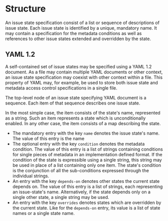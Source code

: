 # Structure

An issue state specification consist of a list or sequence of descriptions of
issue state. Each issue state is identified by a unique, mandatory name.
It may contain a specification for the metadata conditions as well as references
to other issue states extended and overridden by the state.


## YAML 1.2

A self-contained set of issue states may be specified using a YAML 1.2 document.
As a file may contain multiple YAML documents or other context, an issue state
specification may coexist with other context within a file. This property of
YAML may, for example, be used to store both issue state and metadata access
control specifications in a single file.

The top-level node of an issue state specifying YAML document is a sequence.
Each item of that sequence describes one issue state.

In the most simple case, the item consists of the state's name, represented as a
string. Such an item represents a state which is unconditionally enabled. In any
other case, the item consists of a map describing the state.

 * The mandatory entry with the key `name` denotes the issue state's name. The
   value of this entry is the name
 * The optional entry with the key `condition` denotes the metadata condition.
   The value of this entry is a list of strings containing conditions for single
   pieces of metadata in an implementation defined format. If the condition of
   the state is expressible using a single string, this string may be used in
   place of a list containing only one item. The state's condition is the
   conjunction of all the sub-conditions expressed through the individual
   strings.
 * An entry with the key `depends-on` denotes other states the current state
   depends on. The value of this entry is a list of strings, each representing
   an issue-state's name. Alternatively, if the state depends only on a single
   other state, a single string may be used.
 * An entry with the key `overrides` denotes states which are overridden by the
   current state. Like for the `depends-on` entry, its value is a list of state
   names or a single state name.

